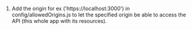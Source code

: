 1. Add the origin for ex ('https://localhost:3000') in config/allowedOrigins.js to let the specified origin be able to access the API (this whole app with its resources).
